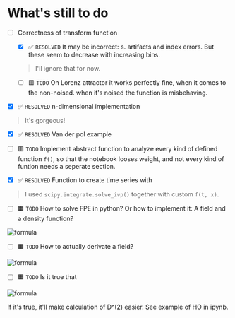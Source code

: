 # What's still to do

- [ ] Correctness of transform function
    
    - [x] ✅ ```RESOLVED``` It may be incorrect: s. artifacts and index errors. But these seem to decrease with increasing bins.
    > I'll ignore that for now.

    - [ ] 🟥 ```TODO``` On Lorenz attractor it works perfectly fine, when it comes to the non-noised. when it's noised the function is misbehaving.

- [x] ✅ ```RESOLVED``` n-dimensional implementation
> It's gorgeous!

- [x] ✅ ```RESOLVED``` Van der pol example

- [ ] 🟥 ```TODO``` Implement abstract function to analyze every kind of defined function ```f()```, so that the notebook looses weight, and not every kind of funtion needs a seperate section.

- [x] ✅ ```RESOLVED``` Function to create time series with
> I used ```scipy.integrate.solve_ivp()``` together with custom ```f(t, x)```.

- [ ] 🟧 ```TODO``` How to solve FPE in python? Or how to implement it: A field and a density function?

![formula](https://render.githubusercontent.com/render/math?math={\frac{\partial}{\partial%20t}p(\vec{x},t+\tau|\vec{x},t)=(-\sum_i\frac{\partial}{\partial%20x_i}D_i^{(1)}(\vec{x},t)+\sum_{ij}\frac{\partial}{\partial%20x_ix_j}D_ij^{(2)}(\vec{x},t))\cdotp(\vec{x},t+\tau|\vec{x},t)})

<!-- $$
    \frac{\partial}{\partial t} p(\vec{x}, t + \tau | \vec{x}, t) = (- \sum_i \frac{\partial}{\partial x_i} D_i^{(1)}(\vec{x}, t) + \sum_{ij} \frac{\partial}{\partial x_i x_j} D_ij^{(2)}(\vec{x}, t)) \cdot p(\vec{x}, t + \tau | \vec{x}, t)
$$ -->

- [ ] 🟧 ```TODO``` How to actually derivate a field? 

![formula](https://render.githubusercontent.com/render/math?math={\frac{\partial}{\partial%20x_i}D_i^{(1)}\text{and}\frac{\partial}{\partial%20x_ix_j}D_ij^{(2)}\text{[1](2)}})

<!-- $$
    \frac{\partial}{\partial x_i} D_i^{(1)} \text{ and } \frac{\partial}{\partial x_i x_j} D_ij^{(2)} \text{ [1](2)}
$$ -->

- [ ] 🟧 ```TODO``` Is it true that 

![formula](https://render.githubusercontent.com/render/math?math={<a%20\cdot%20b>=<a>%20\cdot<b>})

<!-- $$
    < a \cdot b> = < a > \cdot < b >
$$ -->
If it's true, it'll make calculation of D^(2) easier. See example of HO in ipynb.